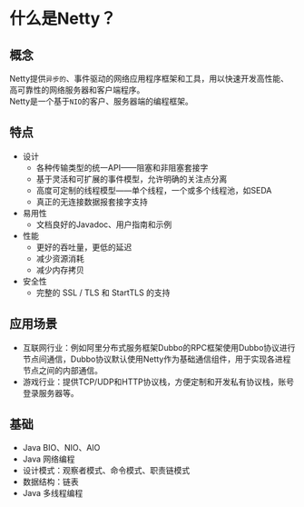什么是Netty？
===
概念
---
Netty提供``异步的``、事件驱动的网络应用程序框架和工具，用以快速开发高性能、高可靠性的网络服务器和客户端程序。   
Netty是一个基于``NIO``的客户、服务器端的编程框架。   

特点
---
* 设计    
  * 各种传输类型的统一API——阻塞和非阻塞套接字   
  * 基于灵活和可扩展的事件模型，允许明确的关注点分离    
  * 高度可定制的线程模型——单个线程，一个或多个线程池，如SEDA   
  * 真正的无连接数据报套接字支持
* 易用性
  * 文档良好的Javadoc、用户指南和示例    
* 性能    
  * 更好的吞吐量，更低的延迟    
  * 减少资源消耗
  * 减少内存拷贝    
* 安全性
  * 完整的 SSL / TLS 和 StartTLS 的支持    

应用场景
---
* 互联网行业：例如阿里分布式服务框架Dubbo的RPC框架使用Dubbo协议进行节点间通信，Dubbo协议默认使用Netty作为基础通信组件，用于实现各进程节点之间的内部通信。
* 游戏行业：提供TCP/UDP和HTTP协议栈，方便定制和开发私有协议栈，账号登录服务器等。

基础
----
* Java BIO、NIO、AIO    
* Java 网络编程    
* 设计模式：观察者模式、命令模式、职责链模式   
* 数据结构：链表   
* Java 多线程编程   



  





